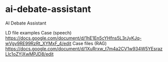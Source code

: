 # ai-debate-assistant
AI Debate Assistant


LD file examples
Case (speech)
https://docs.google.com/document/d/1hE1En5cYHfns5L3rJyKJq-wVgy9RE99RzRt_XYMxF_4/edit
Case files (RAG)
https://docs.google.com/document/d/1XuRrxw_t7m4a2CV1w934W5YEsrazLlc1oZYjXwMPJD8/edit
